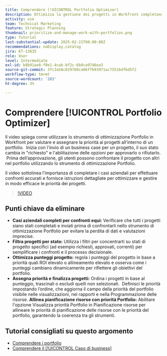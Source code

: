 ```yaml
---
title: Comprendere [!UICONTROL Portfolio Optimizer]
description: Ottimizza la gestione dei progetti in Workfront completando i casi aziendali per confronti equi, filtrando i progetti in base allo stato, regolando i punteggi in modo dinamico, assegnando priorità ai progetti in modo efficace e allineando la pianificazione delle risorse con gli obiettivi del portfolio.
activity: use
team: Technical Marketing
feature: Strategic Planning
thumbnail: prioritize-and-manage-work-with-portfolios.png
type: Tutorial
last-substantial-update: 2025-02-21T00:00:00Z
recommendations: noDisplay,catalog
jira: KT-13835
role: User
level: Intermediate
exl-id: b8b91ae8-f0e1-4cab-bf2c-6b8ca9746ea3
source-git-commit: 3fc3a58c829769ca06ffb93971ac75516dfbd5f2
workflow-type: tm+mt
source-wordcount: '283'
ht-degree: 3%

---
```


# Comprendere [!UICONTROL Portfolio Optimizer]

Il video spiega come utilizzare lo strumento di ottimizzazione Portfolio in Workfront per valutare e assegnare la priorità ai progetti all’interno di un portfolio. &#x200B; Inizia con l&#39;invio di un business case per un progetto, il suo stato cambia in &quot;richiesto&quot; e l&#39;abilitazione delle opzioni per approvarlo o rifiutarlo. &#x200B; Prima dell’approvazione, gli utenti possono confrontare il progetto con altri nel portfolio utilizzando lo strumento di ottimizzazione Portfolio. &#x200B;

Il video sottolinea l&#39;importanza di completare i casi aziendali per effettuare confronti accurati e fornisce istruzioni dettagliate per ottimizzare e gestire in modo efficace le priorità dei progetti. &#x200B;

>[!VIDEO](https://video.tv.adobe.com/v/3446275/?quality=12&learn=on&enablevpops)

## Punti chiave da eliminare

* **Casi aziendali completi per confronti equi:** Verificare che tutti i progetti siano stati completati e inviati prima di confrontarli nello strumento di ottimizzazione Portfolio per evitare la perdita di dati e valutazioni imprecise. &#x200B;
* **Filtra progetti per stato:** Utilizza i filtri per concentrarti su stati di progetto specifici (ad esempio richiesti, approvati, correnti) per semplificare i confronti e il processo decisionale. &#x200B;
* **Ottimizza punteggi progetto:** regola i punteggi del progetto in base a priorità quali ROI elevato o allineamento elevato e osserva come i punteggi cambiano dinamicamente per riflettere gli obiettivi del portfolio. &#x200B;
* **Assegna priorità e finalizza progetti:** Ordina i progetti in base al punteggio, trascinali o escludi quelli non selezionati. &#x200B; Definisci le priorità impostando l’ordine, che aggiorna il campo della priorità del portfolio visibile nelle visualizzazioni, nei rapporti e nella Programmazione delle risorse. &#x200B;**Allinea pianificazione risorse con priorità Portfolio:** Abilitare l&#39;opzione Visualizza priorità Portfolio in Pianificazione risorse per allineare le priorità di pianificazione delle risorse con le priorità del portfolio, garantendo la coerenza tra gli strumenti. &#x200B;


## Tutorial consigliati su questo argomento

* [Comprendere i portfolio](/help/portfolios-and-programs/overview-of-adobe-workfront-portfolios.md)
* [Comprendere il [!UICONTROL Caso di business]](/help/portfolios-and-programs/introduction-to-the-business-case.md)
